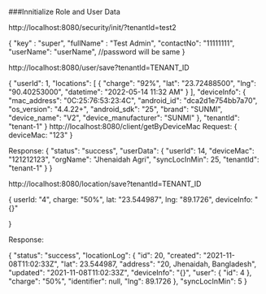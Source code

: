 
   ###Innitialize Role and User Data

http://localhost:8080/security/init/?tenantId=test2

{
"key" : "super",
"fullName" : "Test Admin",
"contactNo": "11111111",
"userName": "userName", //password will be same
}

http://localhost:8080/user/save?tenantId=TENANT_ID

{
  "userId": 1,
  "locations": [
    {
      "charge": "92%",
      "lat": "23.72488500",
      "lng": "90.40253000",
      "datetime": "2022-05-14 11:32 AM"
    }
  ],
  "deviceInfo": {
    "mac_address": "0C:25:76:53:23:4C",
    "android_id": "dca2d1e754bb7a70",
    "os_version": "4.4.22+",
    "android_sdk": "25",
    "brand": "SUNMI",
    "device_name": "V2",
    "device_manufacturer": "SUNMI"
  },
  "tenantId": "tenant-1"
}
http://localhost:8080/client/getByDeviceMac
Request:
{
 deviceMac: "123"
}

Response:
{
  "status": "success",
  "userData": {
    "userId": 14,
    "deviceMac": "121212123",
    "orgName": "Jhenaidah Agri",
    "syncLocInMin": 25,
    "tenantId": "tenant-1"
  }
}



http://localhost:8080/location/save?tenantId=TENANT_ID

{
	userId: "4",
	charge: "50%",
	lat: "23.544987",
	lng: "89.1726",
	deviceInfo: "{}"

}

Response:

{
  "status": "success",
  "locationLog": {
    "id": 20,
    "created": "2021-11-08T11:02:33Z",
    "lat": 23.544987,
    "address": "20, Jhenaidah, Bangladesh",
    "updated": "2021-11-08T11:02:33Z",
    "deviceInfo": "{}",
    "user": {
      "id": 4
    },
    "charge": "50%",
    "identifier": null,
    "lng": 89.1726
  },
  "syncLocInMin": 5
}
